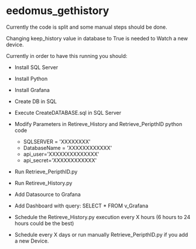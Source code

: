# eedomus_gethistory

Currently the code is split and some manual steps should be done.

Changing keep_history value in database to True is needed to Watch a new device.

Currently in order to have this running you should:
- Install SQL Server
- Install Python
- Install Grafana
- Create DB in SQL

- Execute CreateDATABASE.sql in SQL Server
- Modify Parameters in Retireve_History and Retrieve_PeripthID python code
	- SQLSERVER = 'XXXXXXXX'
	- DatabaseName = 'XXXXXXXXXXXX'
	- api_user='XXXXXXXXXXXXXX'
	- api_secret='XXXXXXXXXXXX'
- Run Retrieve_PeripthID.py
- Run Retireve_History.py
- Add Datasource to Grafana 
- Add Dashboard with query: SELECT * FROM v_Grafana
- Schedule the Retireve_History.py execution every X hours (6 hours to 24 hours could be the best)
- Schedule every X days or run manually Retrieve_PeripthID.py if you add a new Device.
